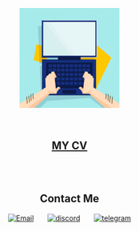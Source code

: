 <p align="center"><img width="200px" height="200px" src="./CV/assets/comp.gif"></p>
<br/>

<h2 align="center"><a fontSize="30px" href="https://dmitry-starchenko.netlify.app">MY CV</a></h2>

<br/>
<br/>
<h2 align="center">Contact Me</h2>
<p align="center">
  <a href="mailto:dololob92@gmail.com"><img width="32" height="32" src="https://img.icons8.com/fluency/48/circled-envelope.png" alt="Email" title="Type me on Email"/></a>
  &#8287;&#8287;&#8287;&#8287;&#8287;
  <a href="https://discordapp.com/users/oloolo" alt="Discord" title="Discord"><img width="32" height="32" src="https://img.icons8.com/color/48/discord-logo.png" alt="discord" title="Type me on Discord"/></a>
  &#8287;&#8287;&#8287;&#8287;&#8287;
  <a href="https://t.me/BazZ"><img width="32" height="32" src="https://img.icons8.com/fluency/48/telegram-app.png" alt="telegram" title="Type me on Telegram"/></a>
</p>
